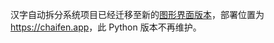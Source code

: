 汉字自动拆分系统项目已经迁移至新的[图形界面版本](https://github.com/hanzi-chai/hanzi-chai.github.io)，部署位置为 <https://chaifen.app>，此 Python 版本不再维护。
